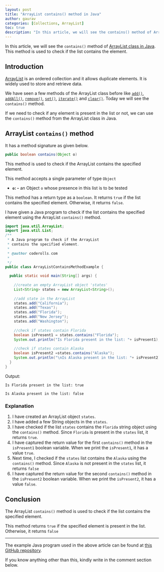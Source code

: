 ```yaml
---
layout: post
title: "ArrayList contains() method in Java"
author: gaurav
categories: [Collections, ArrayList]
toc: true
description: "In this article, we will see the contains() method of ArrayList in Java. This method is used to check if the list contains the specified element."
---
```

In this article, we will see the `contains()` method of [ArrayList class in Java](https://coderolls.com/arraylist-in-java/). This method is used to check if the list contains the element.

## Introduction

[ArrayList](https://coderolls.com/arraylist-in-java/)  is an ordered collection and it allows duplicate elements. It is widely used to store and retrieve data.

We have seen a few methods of the ArrayList class before like [`add()`](https://coderolls.com/add-element-in-arraylist/), [`addAll()`](http://https://coderolls.com/arraylist-addall-method-in-java/), [`remove()`](https://coderolls.com/remove-element-from-arraylist/), [`set()`](https://coderolls.com/change-element-in-arraylist/), [`iterate()`](http://coderolls.com/iterating-the-arraylist-in-java/) and [`clear()`](http://coderolls.com/arraylist-clear-method-in-java/). Today we will see the `contains()` method.

If we need to check if any element is present in the list or not, we can use the `contains()` method from the ArrayList class in Java.

## ArrayList `contains()` method

It has a method signature as given below.
```java
public boolean contains(Object o)
```

This method is used to check if the ArrayList contains the specified element.

This method accepts a single parameter of type `Object`

- **`o`: -** an Object `o` whose presence in this list is to be tested

This method has a return type as a `boolean`. It returns `true` if the list contains the specified element. Otherwise, it returns `false`.

I have given a Java program to check if the list contains the specified element using the ArrayList `contains()` method.

```java
import java.util.ArrayList;
import java.util.List;
/**
 * A Java program to check if the ArrayList 
 * contains the specified element.
 * 
 * @author coderolls.com
 *
 */
public class ArrayListContainsMethodExample {

  public static void main(String[] args) {
  
    //create an empty ArrayList object 'states'
    List<String> states = new ArrayList<String>();
    
    //add state in the ArrayList 
    states.add("California");
    states.add("Texas");
    states.add("Florida");
    states.add("New Jersey");
    states.add("Washington");
    
    //check if states contain Florida
    boolean isPresent1 = states.contains("Florida");
    System.out.println("Is Florida present in the list: "+ isPresent1);
    
    //check if states contain Alaska
    boolean isPresent2 =states.contains("Alaska");
    System.out.println("\nIs Alaska present in the list: "+ isPresent2);
  }
}
```
Output:
```
Is Florida present in the list: true

Is Alaska present in the list: false
```
### Explanation
1. I have created an ArrayList object `states`.
2. I have added a few String objects in the `states`.
3. I have checked if the list `states` contains the `Florida` string object using the `contains()` method. Since `Florida` is present in the `states` list, it returns `true`.
4. I have captured the return value for the first `contains()` method in the `isPresent1` boolean variable. When we print the `isPresent1`, it has a value `true`.
5. Next time, I checked if the `states` list contains the `Alaska` using the `contains()` method. Since `Alaska` is not present in the `states` list, it returns `false`
6.  I have captured the return value for the second `contains()` method in the `isPresent2` boolean variable. When we print the `isPresent2`, it has a value `false`. 


## Conclusion

The ArrayList `contains()` method is used to check if the list contains the specified element.

This method returns `true` if the specified element is present in the list. Otherwise, it  returns `false`

---

The example Java program used in the above article can be found at [this GitHub repository](https://github.com/coderolls/blogpost-coding-examples/tree/main/collections/arraylist/arraylist-contains-method).

If you know anything other than this, kindly write in the comment section below.
